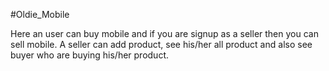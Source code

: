 #Oldie_Mobile

Here an user can buy mobile and if you are signup as a seller then you can sell mobile. A seller can add product, see his/her all product and also see buyer who are buying his/her product.